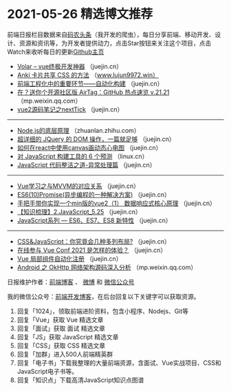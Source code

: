 # 2021-05-26 精选博文推荐

前端日报栏目数据来自[码农头条](http://hao.caibaojian.com.cn/)（我开发的爬虫），每日分享前端、移动开发、设计、资源和资讯等，为开发者提供动力，点击Star按钮来关注这个项目，点击Watch来收听每日的更新[Github主页](https://github.com/kujian/frontendDaily)
* [Volar &#8211; vue终极开发神器](https://juejin.cn/post/6966106927990308872) （juejin.cn）
* [Anki 卡片共享 CSS 的方法](https://www.lujun9972.win/blog/2021/05/24/anki卡片共享css的方法/index.html) （www.lujun9972.win）
* [前端工程化中的重要环节——自动化构建](https://juejin.cn/post/6966071566698283039) （juejin.cn）
* [在？送你个开源社区版 AirTag：GitHub 热点速览 v.21.21](https://mp.weixin.qq.com/s/CcxLs7J4YMhwrgoT2pxvug) （mp.weixin.qq.com）
* [vue2源码笔记之nextTick](https://juejin.cn/post/6966065844874919973) （juejin.cn）

***
* [Node.js的底层原理](https://zhuanlan.zhihu.com/p/375276722) （zhuanlan.zhihu.com）
* [超详细的 JQuery 的 DOM 操作，一篇就足够](https://juejin.cn/post/6966063884037947399) （juejin.cn）
* [如何在react中使用canvas画动态心电图](https://juejin.cn/post/6966136983391305764) （juejin.cn）
* [对 JavaScript 构建工具的 6 个预测](https://linux.cn/article-13423-1.html) （linux.cn）
* [JavaScript 代码整洁之道-异常处理篇](https://juejin.cn/post/6966140432610918437) （juejin.cn）

***
* [Vue学习之与MVVM的对应关系](https://juejin.cn/post/6966044238567964685) （juejin.cn）
* [ES6(10)Promise(异步编程的一种解决方案)](https://juejin.cn/post/6966122288777281544) （juejin.cn）
* [手把手带你实现一个min版的vue2（1） 数据响应式核心原理](https://juejin.cn/post/6966041319395295263) （juejin.cn）
* [【知识梳理】2.JavaScript_5.25](https://juejin.cn/post/6966119071796428831) （juejin.cn）
* [JavaScript系列 &#8212; ES6、ES7、ES8 新特性](https://juejin.cn/post/6966041490988466212) （juejin.cn）

***
* [CSS&amp;JavaScript：你究竟会几种多列布局?](https://juejin.cn/post/6966118182373310501) （juejin.cn）
* [在线参与 Vue Conf 2021 是怎样的体验？](https://juejin.cn/post/6966041374441504782) （juejin.cn）
* [Vue 局部组件自动化注册](https://juejin.cn/post/6966117214164353054) （juejin.cn）
* [Android 之 OkHttp 网络架构源码深入分析](https://mp.weixin.qq.com/s/DOb4AXiOFjVdfTVN7CqEwg) （mp.weixin.qq.com）

日报维护作者：[前端博客](http://caibaojian.com.cn/) 、 [微博](http://weibo.com/kujian) 和 [微信公众号](https://open.weixin.qq.com/qr/code?username=caibaojian_com)

我的微信公众号：[前端开发博客](https://open.weixin.qq.com/qr/code?username=caibaojian_com)，在后台回复以下关键字可以获取资源。

1. 回复「1024」，领取前端进阶资料，包含小程序、Nodejs、Git等
2. 回复「Vue」获取 Vue 精选文章
3. 回复「面试」获取 面试 精选文章
4. 回复「JS」获取 JavaScript 精选文章
5. 回复「CSS」获取 CSS 精选文章
6. 回复「加群」进入500人前端精英群
7. 回复「电子书」下载我整理的大量前端资源，含面试、Vue实战项目、CSS和JavaScript电子书等。
8. 回复「知识点」下载高清JavaScript知识点图谱